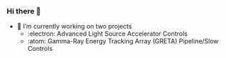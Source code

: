 ### Hi there 👋

- 🔭 I’m currently working on two projects
  - :electron: Advanced Light Source Accelerator Controls
  - :atom: Gamma-Ray Energy Tracking Array (GRETA) Pipeline/Slow Controls

<!--
**tynanford/tynanford** is a ✨ _special_ ✨ repository because its `README.md` (this file) appears on your GitHub profile.

Here are some ideas to get you started:

- 🔭 I’m currently working on ...
- 🌱 I’m currently learning ...
- 👯 I’m looking to collaborate on ...
- 🤔 I’m looking for help with ...
- 💬 Ask me about ...
- 📫 How to reach me: ...
- 😄 Pronouns: ...
- ⚡ Fun fact: ...
-->
